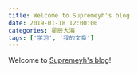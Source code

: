 ```yaml
---
title: Welcome to Supremeyh's blog
date: 2019-01-18 12:00:00
categories: 星辰大海
tags: ['学习', '我的文章']
---
```


Welcome to [Supremeyh's blog](https://supremeyh.github.io/)! 